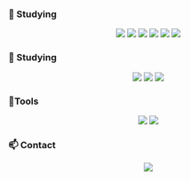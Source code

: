 ###  :muscle: Studying

<p align ="center">
<img src="https://img.shields.io/badge/HTML5-E34F26?style=flat-square&logo=HTML5&logoColor=white" />
<img src="https://img.shields.io/badge/CSS3-1572B6?style=flat-square&logo=CSS3&logoColor=white" />
<img src="https://img.shields.io/badge/JavaScript-F7DF1E?style=flat-square&logo=JavaScript&logoColor=white" />
<img src="https://img.shields.io/badge/MySQL-4479A1?style=flat-square&logo=MySQL&logoColor=white" />
<img src="https://img.shields.io/badge/JAVA-007396?style=flat-square&logo=JAVA&logoColor=white" />
<img src="https://img.shields.io/badge/SpringBoot-6DB33F?style=flat-square&logo=SpringBoot&logoColor=white" />


### :seedling: Studying

<p align ="center">
<img src="https://img.shields.io/badge/Kubernetes-326CE5?style=flat-square&logo=Kubernetes&logoColor=white" />
<img src="https://img.shields.io/badge/AWS-232F3E?style=flat-square&logo=AWS&logoColor=white" />
<img src="https://img.shields.io/badge/React-61DAFB?style=flat-square&logo=React&logoColor=white" />
    

###  :hammer:Tools


<p align ="center">
<img src="https://img.shields.io/badge/IntelliJIDEA-000000?style=flat-square&logo=IntelliJIDEA&logoColor=White"/>
<img src="https://img.shields.io/badge/GitHub-181717?style=flat-square&logoGitHub&logoColor=white" />





###  :mailbox: Contact

<p align ="center">
<a href="mailto:qprkdprtm@gmail.com" target="_blank"><img src="https://img.shields.io/badge/Gmail-EA4335?style=flat-square&logoGmail&logoColor=white" ></a>
